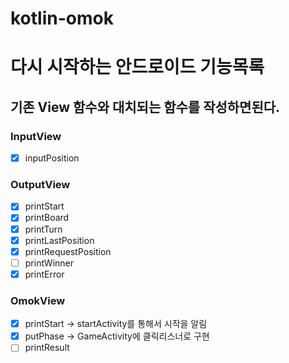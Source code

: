 # kotlin-omok

# 다시 시작하는 안드로이드 기능목록

## 기존 View 함수와 대치되는 함수를 작성하면된다.

### InputView 
- [x] inputPosition

### OutputView
- [x] printStart
- [x] printBoard
- [x] printTurn
- [x] printLastPosition
- [x] printRequestPosition
- [ ] printWinner
- [x] printError

### OmokView
- [x] printStart -> startActivity를 통해서 시작을 알림
- [x] putPhase -> GameActivity에 클릭리스너로 구현
- [ ] printResult 
